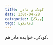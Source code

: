 ```yaml
---
title: کودک و مادر
date: 1386-04-28
categories: [وبلاگ]
tags: [هایکو]
---
```


کودکی،
خوابیده
مادر هم.
